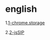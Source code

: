 # english

1.<a href="https://mengshixing.github.io/english/1-chrome.storage/chrome.storage.html">1-chrome.storage</a>


2.<a href="http://www.jssip.net/">2-jsSIP</a>
    

